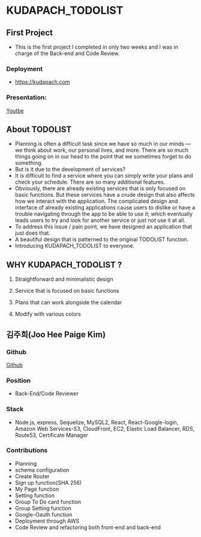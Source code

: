 # KUDAPACH_TODOLIST
## First Project

* This is the first project I completed in only two weeks and I was in charge of the Back-end and Code Review.

### Deployment
* https://kudapach.com

### Presentation:
[Youtbe](https://www.youtube.com/watch?v=gCfj69SWNgs&feature=youtu.be&ab_channel=%EC%B6%94%EC%84%B1%EC%97%BD)

## About TODOLIST
* Planning is often a difficult task since we have so much in our minds — we think about work, our personal lives, and more. There are so much things going on in our head to the point that we sometimes forget to do something.
* But is it due to the development of services?
* It is difficult to find a service where you can simply write your plans and check your schedule. There are so many additional features.
* Obviously, there are already existing services that is only focused on basic functions. But these services have a crude design that also affects how we interact with the application. The complicated design and interface of already existing applications cause users to dislike or have a trouble navigating through the app to be able to use it; which eventually leads users to try and look for another service or just not use it at all.
* To address this issue / pain point, we have designed an application that just does that.
* A beautiful design that is patterned to the original TODOLIST function.
* Introducing KUDAPACH_TODOLIST to everyone.
## WHY KUDAPACH_TODOLIST ?
1. Straightforward and minimalistic design

2. Service that is focused on basic functions

3. Plans that can work alongside the calendar

4. Modify with various colors

## 김주희(Joo Hee Paige Kim)

### Github
[Github](https://github.com/paigekim29)
### Position
* Back-End/Code Reviewer
### Stack
* Node.js, express, Sequelize, MySQL2, React, React-Google-login, Amazon Web Services-S3, CloudFront, EC2, Elastic Load Balancer, RDS, Route53, Certificate Manager
### Contributions
* Planning
* schema configuration
* Create Router
* Sign up function(SHA 256)
* My Page function
* Setting function
* Group To Do card function
* Group Setting function
* Google-Oauth function
* Deployment through AWS
* Code Review and refactoring both front-end and back-end